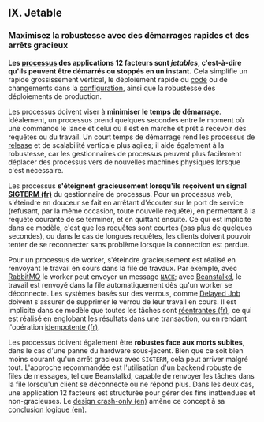 ## IX. Jetable
### Maximisez la robustesse avec des démarrages rapides et des arrêts gracieux

**Les [processus](./processes) des applications 12 facteurs sont *jetables*, c'est-à-dire qu'ils peuvent être démarrés ou stoppés en un instant.** Cela simplifie un rapide grossissement vertical, le déploiement rapide du [code](./codebase) ou de changements dans la [configuration](./config), ainsi que la robustesse des déploiements de production.

Les processus doivent viser à **minimiser le temps de démarrage**. Idéalement, un processus prend quelques secondes entre le moment où une commande le lance et celui où il est en marche et prêt à recevoir des requêtes ou du travail. Un court temps de démarrage rend les processus de [release](./build-release-run) et de scalabilité verticale plus agiles; il aide également à la robustesse, car les gestionnaires de processus peuvent plus facilement déplacer des processus vers de nouvelles machines physiques lorsque c'est nécessaire.

Les processus **s'éteignent gracieusement lorsqu'ils reçoivent un signal [SIGTERM (fr)](https://fr.wikipedia.org/wiki/SIGTERM)** du gestionnaire de processus. Pour un processus web, s'éteindre en douceur se fait en arrêtant d'écouter sur le port de service (refusant, par la même occasion, toute nouvelle requête), en permettant à la requête courante de se terminer, et en quittant ensuite. Ce qui est implicite dans ce modèle, c'est que les requêtes sont courtes (pas plus de quelques secondes), ou dans le cas de longues requêtes, les clients doivent pouvoir tenter de se reconnecter sans problème lorsque la connection est perdue.

Pour un processus de worker, s'éteindre gracieusement est réalisé en renvoyant le travail en cours dans la file de travaux. Par exemple, avec [RabbitMQ](http://www.rabbitmq.com/) le worker peut envoyer un message [`NACK`](http://www.rabbitmq.com/amqp-0-9-1-quickref.html#basic.nack); avec [Beanstalkd](http://kr.github.com/beanstalkd/), le travail est renvoyé dans la file automatiquement dès qu'un worker se déconnecte. Les systèmes basés sur des verrous, comme [Delayed Job](https://github.com/collectiveidea/delayed_job#readme) doivent s'assurer de supprimer le verrou de leur travail en cours. Il est implicite dans ce modèle que toutes les tâches sont [réentrantes (fr)](http://fr.wikipedia.org/wiki/R%C3%A9entrance), ce qui est réalisé en englobant les résultats dans une transaction, ou en rendant l'opération [idempotente (fr)](http://fr.wikipedia.org/wiki/Idempotence).

Les processus doivent également être **robustes face aux morts subites**, dans le cas d'une panne du hardware sous-jacent. Bien que ce soit bien moins courant qu'un arrêt gracieux avec `SIGTERM`, cela peut arriver malgré tout. L'approche recommandée est l'utilisation d'un backend robuste de files de messages, tel que Beanstalkd, capable de renvoyer les tâches dans la file lorsqu'un client se déconnecte ou ne répond plus. Dans les deux cas, une application 12 facteurs est structurée pour gérer des fins inattendues et non-gracieuses. Le [design crash-only (en)](http://lwn.net/Articles/191059/) amène ce concept à sa [conclusion logique (en)](http://docs.couchdb.org/en/latest/intro/overview.html).


